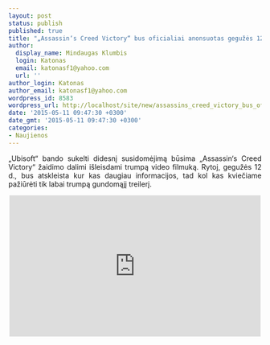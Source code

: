 ```yaml
---
layout: post
status: publish
published: true
title: "„Assassin‘s Creed Victory“ bus oficialiai anonsuotas gegužės 12 d."
author:
  display_name: Mindaugas Klumbis
  login: Katonas
  email: katonasf1@yahoo.com
  url: ''
author_login: Katonas
author_email: katonasf1@yahoo.com
wordpress_id: 8583
wordpress_url: http://localhost/site/new/assassins_creed_victory_bus_oficialiai_anonsuotas_geguzes_12_d/
date: '2015-05-11 09:47:30 +0300'
date_gmt: '2015-05-11 09:47:30 +0300'
categories:
- Naujienos
---
```

<p style="text-align: justify;">
	&bdquo;Ubisoft&ldquo; bando sukelti didesnį susidomėjimą būsima &bdquo;Assassin&lsquo;s Creed Victory&ldquo; žaidimo dalimi i&scaron;leisdami trumpą video filmuką. Rytoj, gegužės 12 d., bus atskleista kur kas daugiau informacijos, tad kol kas kviečiame pažiūrėti tik labai trumpą gundomąjį treilerį.</p>
<p style="text-align: center;">
	<iframe allowfullscreen="" frameborder="0" height="281" src="https://www.youtube.com/embed/6TP_vFBoLqs" width="500"></iframe></p>
